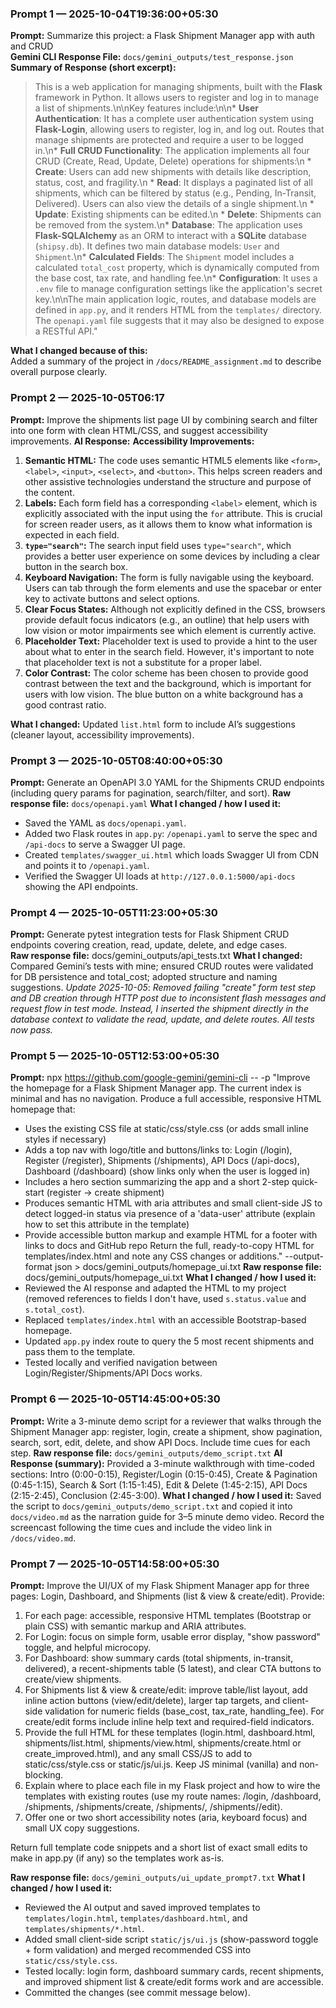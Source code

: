 ### Prompt 1 — 2025-10-04T19:36:00+05:30
**Prompt:** Summarize this project: a Flask Shipment Manager app with auth and CRUD  
**Gemini CLI Response File:** `docs/gemini_outputs/test_response.json`  
**Summary of Response (short excerpt):**  
>This is a web application for managing shipments, built with the **Flask** framework in Python. It allows users to register and log in to manage a list of shipments.\n\nKey features include:\n\n*   **User Authentication**: It has a complete user authentication system using **Flask-Login**, allowing users to register, log in, and log out. Routes that manage shipments are protected and require a user to be logged in.\n*   **Full CRUD Functionality**: The application implements all four CRUD (Create, Read, Update, Delete) operations for shipments:\n    *   **Create**: Users can add new shipments with details like description, status, cost, and fragility.\n    *   **Read**: It displays a paginated list of all shipments, which can be filtered by status (e.g., Pending, In-Transit, Delivered). Users can also view the details of a single shipment.\n    *   **Update**: Existing shipments can be edited.\n    *   **Delete**: Shipments can be removed from the system.\n*   **Database**: The application uses **Flask-SQLAlchemy** as an ORM to interact with a **SQLite** database (`shipsy.db`). It defines two main database models: `User` and `Shipment`.\n*   **Calculated Fields**: The `Shipment` model includes a calculated `total_cost` property, which is dynamically computed from the base cost, tax rate, and handling fee.\n*   **Configuration**: It uses a `.env` file to manage configuration settings like the application's secret key.\n\nThe main application logic, routes, and database models are defined in `app.py`, and it renders HTML from the `templates/` directory. The `openapi.yaml` file suggests that it may also be designed to expose a RESTful API."

**What I changed because of this:**  
Added a summary of the project in `/docs/README_assignment.md` to describe overall purpose clearly.





### Prompt 2 — 2025-10-05T06:17
**Prompt:** Improve the shipments list page UI by combining search and filter into one form with clean HTML/CSS, and suggest accessibility improvements.
**AI Response:** 
**Accessibility Improvements:**
1.  **Semantic HTML:** The code uses semantic HTML5 elements like `<form>`, `<label>`, `<input>`, `<select>`, and `<button>`. This helps screen readers and other assistive technologies understand the structure and purpose of the content.
2.  **Labels:** Each form field has a corresponding `<label>` element, which is explicitly associated with the input using the `for` attribute. This is crucial for screen reader users, as it allows them to know what information is expected in each field.
3.  **`type="search"`:** The search input field uses `type="search"`, which provides a better user experience on some devices by including a clear button in the search box.
4.  **Keyboard Navigation:** The form is fully navigable using the keyboard. Users can tab through the form elements and use the spacebar or enter key to activate buttons and select options.
5.  **Clear Focus States:** Although not explicitly defined in the CSS, browsers provide default focus indicators (e.g., an outline) that help users with low vision or motor impairments see which element is currently active.
6.  **Placeholder Text:** Placeholder text is used to provide a hint to the user about what to enter in the search field. However, it's important to note that placeholder text is not a substitute for a proper label.
7.  **Color Contrast:** The color scheme has been chosen to provide good contrast between the text and the background, which is important for users with low vision. The blue button on a white background has a good contrast ratio.

**What I changed:** Updated `list.html` form to include AI’s suggestions (cleaner layout, accessibility improvements).




### Prompt 3 — 2025-10-05T08:40:00+05:30
**Prompt:** Generate an OpenAPI 3.0 YAML for the Shipments CRUD endpoints (including query params for pagination, search/filter, and sort).
**Raw response file:** `docs/openapi.yaml`
**What I changed / how I used it:** 
- Saved the YAML as `docs/openapi.yaml`.
- Added two Flask routes in `app.py`: `/openapi.yaml` to serve the spec and `/api-docs` to serve a Swagger UI page.
- Created `templates/swagger_ui.html` which loads Swagger UI from CDN and points it to `/openapi.yaml`.
- Verified the Swagger UI loads at `http://127.0.0.1:5000/api-docs` showing the API endpoints.





### Prompt 4 — 2025-10-05T11:23:00+05:30
**Prompt:** Generate pytest integration tests for Flask Shipment CRUD endpoints covering creation, read, update, delete, and edge cases.   
**Raw response file:** docs/gemini_outputs/api_tests.txt
**What I changed:** Compared Gemini’s tests with mine; ensured CRUD routes were validated for DB persistence and total_cost; adopted structure and naming suggestions.
_Update 2025-10-05_: _Removed failing "create" form test step and DB creation through HTTP post due to inconsistent flash messages and request flow in test mode. Instead, I inserted the shipment directly in the database context to validate the read, update, and delete routes. All tests now pass._




### Prompt 5 — 2025-10-05T12:53:00+05:30
**Prompt:** npx https://github.com/google-gemini/gemini-cli -- -p "Improve the homepage for a Flask Shipment Manager app. The current index is minimal and has no navigation. Produce a full accessible, responsive HTML homepage that:
- Uses the existing CSS file at static/css/style.css (or adds small inline styles if necessary)
- Adds a top nav with logo/title and buttons/links to: Login (/login), Register (/register), Shipments (/shipments), API Docs (/api-docs), Dashboard (/dashboard) (show links only when the user is logged in)
- Includes a hero section summarizing the app and a short 2-step quick-start (register → create shipment)
- Produces semantic HTML with aria attributes and small client-side JS to detect logged-in status via presence of a 'data-user' attribute (explain how to set this attribute in the template)
- Provide accessible button markup and example HTML for a footer with links to docs and GitHub repo
Return the full, ready-to-copy HTML for templates/index.html and note any CSS changes or additions." --output-format json > docs/gemini_outputs/homepage_ui.txt
**Raw response file:** docs/gemini_outputs/homepage_ui.txt
**What I changed / how I used it:** 
- Reviewed the AI response and adapted the HTML to my project (removed references to fields I don't have, used `s.status.value` and `s.total_cost`).
- Replaced `templates/index.html` with an accessible Bootstrap-based homepage.
- Updated `app.py` index route to query the 5 most recent shipments and pass them to the template.
- Tested locally and verified navigation between Login/Register/Shipments/API Docs works.





### Prompt 6 — 2025-10-05T14:45:00+05:30
**Prompt:** Write a 3-minute demo script for a reviewer that walks through the Shipment Manager app: register, login, create a shipment, show pagination, search, sort, edit, delete, and show API Docs. Include time cues for each step.
**Raw response file:** `docs/gemini_outputs/demo_script.txt`
**AI Response (summary):** Provided a 3-minute walkthrough with time-coded sections: Intro (0:00-0:15), Register/Login (0:15-0:45), Create & Pagination (0:45-1:15), Search & Sort (1:15-1:45), Edit & Delete (1:45-2:15), API Docs (2:15-2:45), Conclusion (2:45-3:00).
**What I changed / how I used it:** Saved the script to `docs/gemini_outputs/demo_script.txt` and copied it into `docs/video.md` as the narration guide for 3–5 minute demo video. Record the screencast following the time cues and include the video link in `/docs/video.md`.




### Prompt 7 — 2025-10-05T14:58:00+05:30
**Prompt:** 
Improve the UI/UX of my Flask Shipment Manager app for three pages: Login, Dashboard, and Shipments (list & view & create/edit). Provide:

1. For each page: accessible, responsive HTML templates (Bootstrap or plain CSS) with semantic markup and ARIA attributes.
2. For Login: focus on simple form, usable error display, "show password" toggle, and helpful microcopy.
3. For Dashboard: show summary cards (total shipments, in-transit, delivered), a recent-shipments table (5 latest), and clear CTA buttons to create/view shipments.
4. For Shipments list & view & create/edit: improve table/list layout, add inline action buttons (view/edit/delete), larger tap targets, and client-side validation for numeric fields (base_cost, tax_rate, handling_fee). For create/edit forms include inline help text and required-field indicators.
5. Provide the full HTML for these templates (login.html, dashboard.html, shipments/list.html, shipments/view.html, shipments/create.html or create_improved.html), and any small CSS/JS to add to static/css/style.css or static/js/ui.js. Keep JS minimal (vanilla) and non-blocking.
6. Explain where to place each file in my Flask project and how to wire the templates with existing routes (use my route names: /login, /dashboard, /shipments, /shipments/create, /shipments/<id>, /shipments/<id>/edit).
7. Offer one or two short accessibility notes (aria, keyboard focus) and small UX copy suggestions.

Return full template code snippets and a short list of exact small edits to make in app.py (if any) so the templates work as-is.

**Raw response file:** `docs/gemini_outputs/ui_update_prompt7.txt`
**What I changed / how I used it:**
- Reviewed the AI output and saved improved templates to `templates/login.html`, `templates/dashboard.html`, and `templates/shipments/*.html`.
- Added small client-side script `static/js/ui.js` (show-password toggle + form validation) and merged recommended CSS into `static/css/style.css`.
- Tested locally: login form, dashboard summary cards, recent shipments, and improved shipment list & create/edit forms work and are accessible.
- Committed the changes (see commit message below).